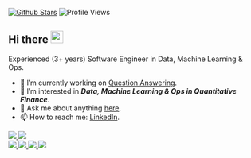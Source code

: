 [![Github Stars](https://img.shields.io/badge/stars-nominate-brightgreen?logo=github)](https://stars.github.com/nominate/)
![Profile Views](https://komarev.com/ghpvc/?username=dksifoua&style=flat)

## Hi there <img src="https://media.giphy.com/media/hvRJCLFzcasrR4ia7z/giphy.gif" width="25px">

Experienced (3+ years) Software Engineer in Data, Machine Learning & Ops.

- 🔭 I’m currently working on [Question Answering](https://github.com/dksifoua/Question-Answering).
- 🌱 I’m interested in ***Data, Machine Learning & Ops in Quantitative Finance***.
- 💬 Ask me about anything [here](https://github.com/dksifoua/dksifoua/issues).
- 📫 How to reach me: [LinkedIn](https://linkedin.com/in/dksifoua).

<a href="https://github.com/dksifoua">
  <img src="https://github-readme-stats.vercel.app/api?username=dksifoua&show_icons=true&count_private=true&custom_title=GitHub%20Stats" />
  <img src="https://github-readme-stats.vercel.app/api/top-langs/?username=dksifoua&layout=compact&langs_count=10&hide=Jupyter%20Notebook" />
</a>

<br />

<a href="https://www.credly.com/users/dksifoua/badges">
  <img src="https://images.credly.com/size/200x200/images/f88d800c-5261-45c6-9515-0458e31c3e16/ckad_from_cncfsite.png" />
  <img src="https://images.credly.com/size/200x200/images/0e284c3f-5164-4b21-8660-0d84737941bc/image.png" />
  <img src="https://images.credly.com/size/200x200/images/99289602-861e-4929-8277-773e63a2fa6f/image.png" />
  <img src="https://images.credly.com/size/200x200/images/00634f82-b07f-4bbd-a6bb-53de397fc3a6/image.png" />
</a>

